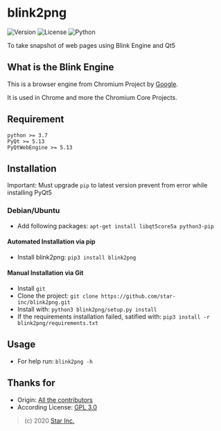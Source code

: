 # blink2png

![Version](https://img.shields.io/badge/v0.9-OpenSource-33FF33.svg)
![License](https://img.shields.io/badge/license-GPL--3.0-FF8800.svg)
![Python](https://img.shields.io/badge/python-3.x-0066FF.svg)

To take snapshot of web pages using Blink Engine and Qt5

## What is the Blink Engine
This is a browser engine from Chromium Project by [Google](https://google.com).

It is used in Chrome and more the Chromium Core Projects.

## Requirement
    python >= 3.7
    PyQt >= 5.13
    PyQtWebEngine >= 5.13

## Installation

Important: Must upgrade ``pip`` to latest version prevent from error while installing PyQt5

### Debian/Ubuntu
- Add following packages: ``apt-get install libqt5core5a python3-pip``

#### Automated Installation via pip
- Install blink2png: ``pip3 install blink2png``

#### Manual Installation via Git
- Install ``git``
- Clone the project: ``git clone https://github.com/star-inc/blink2png.git``
- Install with: ``python3 blink2png/setup.py install``
- If the requirements installation failed, satified with: ``pip3 install -r blink2png/requirements.txt``

## Usage
- For help run: ``blink2png -h``

## Thanks for
- Origin: [All the contributors](AUTHORS.md)
- According License: [GPL 3.0](../LICENSE.md)

> (c) 2020 [Star Inc.](https://starinc.xyz/)
